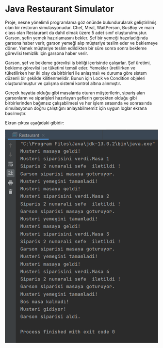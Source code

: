 
# Java Restaurant Simulator


Proje, nesne yönelimli programlama göz önünde bulundurularak geliştirilmiş olan bir restoran simulasyonudur. Chef, Meal, WaitPerson, BusBoy
ve main class olan Restaurant da dahil olmak üzere 5 adet sınıf oluşturulmuştur. Garson, şefin yemek hazırlamasını bekler. Şef bir yemeği 
hazırladığında garsona haber verir, garson yemeği alıp müşteriye teslim eder ve beklemeye döner. Yemek müşteriye teslim edildikten bir süre 
sonra sonra bekleme görevlisi temizlik için garsona haber verir.

Garson, şef ve bekleme görevlisi iş birliği içerisinde çalışırlar. Şef üretimi, bekleme görevlisi ise tüketimi temsil eder. Yemekler üretilirken 
ve tüketilirken her iki olay da birbirleri ile anlaşmalı ve duruma göre sistem düzenli bir şekilde kilitlenmelidir. Bunun için Lock ve Condition
objeleri oluşturulmuştur ve çalışma sistemi kontrol altına alınmıştır.

Gerçek hayatta olduğu gibi masalarda oturan müşterilerin, sipariş alan garsonların ve siparişleri hazırlayan şeflerin gerçekten olduğu gibi
birbirlerinden bağımsız çalışabilmesi ve her işlem sırasında ve sonrasında simulasyonun doğru çalıştığını anlayabilmemiz için uygun loglar ekrana
basılmıştır. 

Ekran çıktısı aşağıdaki gibidir:

<img src="src/org/kodluyoruz/code_output.png"/>
